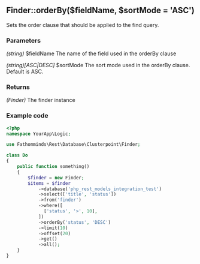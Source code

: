 ## Finder::orderBy($fieldName, $sortMode = 'ASC') ##

Sets the order clause that should be applied to the find query.

### Parameters ###

*(string)* $fieldName The name of the field used in the orderBy clause

*(string)[ASC|DESC]* $sortMode The sort mode used in the orderBy clause. Default is ASC.

### Returns ###

*(Finder)* The finder instance

### Example code ###

```php
<?php
namespace YourApp\Logic;

use Fathomminds\Rest\Database\Clusterpoint\Finder;

class Do
{
    public function something()
    {
        $finder = new Finder;
        $items = $finder
            ->database('php_rest_models_integration_test')
            ->select(['title', 'status'])
            ->from('finder')
            ->where([
              ['status', '>', 10],
            ])
            ->orderBy('status', 'DESC')
            ->limit(10)
            ->offset(20)
            ->get()
            ->all();
    }
}

```
